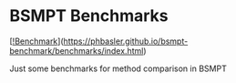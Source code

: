 # BSMPT Benchmarks

[[!Benchmark](https://img.shields.io/badge/benchmark)](https://phbasler.github.io/bsmpt-benchmark/benchmarks/index.html)

Just some benchmarks for method comparison in BSMPT